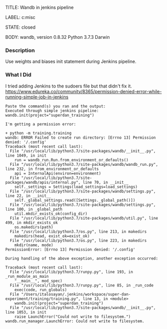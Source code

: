 TITLE:
Wandb in jenkins pipeline

LABEL:
c:misc

STATE:
closed

BODY:
wandb, version 0.8.32
Python 3.7.3
Darwin

### Description
Use weights and biases init statement during Jenkins pipeline.

### What I Did
I tried adding Jenkins to the sudoers file but that didn't fix it.
https://www.edureka.co/community/8365/permission-denied-error-while-running-simple-job-in-jenkins

```
Paste the command(s) you ran and the output:
Executed through simple jenkins pipeline:
wandb.init(project="superdan_training")

I'm getting a permission error:

+ python -m training.training
wandb: ERROR Failed to create run directory: [Errno 13] Permission denied: '/.config'
Traceback (most recent call last):
  File "/usr/local/lib/python3.7/site-packages/wandb/__init__.py", line 1049, in init
    run = wandb_run.Run.from_environment_or_defaults()
  File "/usr/local/lib/python3.7/site-packages/wandb/wandb_run.py", line 232, in from_environment_or_defaults
    api = InternalApi(environ=environment)
  File "/usr/local/lib/python3.7/site-packages/wandb/apis/internal.py", line 70, in __init__
    self._settings = Settings(load_settings=load_settings)
  File "/usr/local/lib/python3.7/site-packages/wandb/settings.py", line 22, in __init__
    self._global_settings.read([Settings._global_path()])
  File "/usr/local/lib/python3.7/site-packages/wandb/settings.py", line 100, in _global_path
    util.mkdir_exists_ok(config_dir)
  File "/usr/local/lib/python3.7/site-packages/wandb/util.py", line 499, in mkdir_exists_ok
    os.makedirs(path)
  File "/usr/local/lib/python3.7/os.py", line 213, in makedirs
    makedirs(head, exist_ok=exist_ok)
  File "/usr/local/lib/python3.7/os.py", line 223, in makedirs
    mkdir(name, mode)
PermissionError: [Errno 13] Permission denied: '/.config'

During handling of the above exception, another exception occurred:

Traceback (most recent call last):
  File "/usr/local/lib/python3.7/runpy.py", line 193, in _run_module_as_main
    "__main__", mod_spec)
  File "/usr/local/lib/python3.7/runpy.py", line 85, in _run_code
    exec(code, run_globals)
  File "/Users/italosayan/.jenkins/workspace/super-dan-experiment/training/training.py", line 13, in <module>
    wandb.init(project="superdan_training")
  File "/usr/local/lib/python3.7/site-packages/wandb/__init__.py", line 1053, in init
    raise LaunchError("Could not write to filesystem.")
wandb.run_manager.LaunchError: Could not write to filesystem.
```


